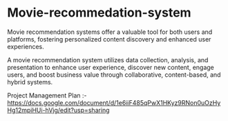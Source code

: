# Movie-recommedation-system
Movie recommendation systems offer a valuable tool for both users and platforms, fostering personalized content discovery and enhanced user experiences.

A movie recommendation system utilizes data collection, analysis, and presentation to enhance user experience, discover new content, engage users, and boost business value through collaborative, content-based, and hybrid systems.

Project Management Plan :- https://docs.google.com/document/d/1e6iiF485qPwX1HKyz9RNon0uOzHyHg12mpiHUi-hVjg/edit?usp=sharing

